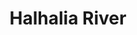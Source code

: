 ---
title: "Halhalia River"
title_bn: "হলহলিয়া নদী"
description: "This river comes out from Western edge of Mymensingh Upazilla that joined with Korotoya river through Banglai river at Khanpur, Sherpur."
---